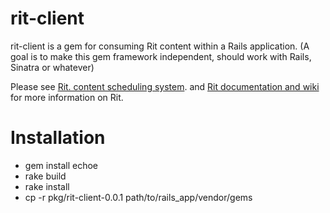 rit-client
==========

rit-client is a gem for consuming Rit content within a Rails application. (A goal is to make this gem framework independent, should work with Rails, Sinatra or whatever)

Please see [Rit. content scheduling system](http://github.com/briandoll/Rit/). and [Rit documentation and wiki](http://github.com/briandoll/Rit/) for more information on Rit.

Installation
============

  * gem install echoe
  * rake build
  * rake install
  * cp -r pkg/rit-client-0.0.1 path/to/rails_app/vendor/gems